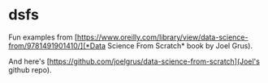 # dsfs
Fun examples from [https://www.oreilly.com/library/view/data-science-from/9781491901410/](*Data Science From Scratch* book by Joel Grus).

And here's [https://github.com/joelgrus/data-science-from-scratch](Joel's github repo).


